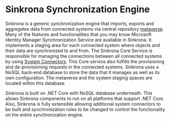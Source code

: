 # Sinkrona Synchronization Engine
Sinkrona is a generic synchronization engine that imports, exports and aggregates data from connected systems via central repository [metaverse](https://github.com/sorengranfeldt/sinkrona/wiki/Metaverse). Many of the features and functionalities that you may know Microsoft Identity Manager Synchronization Service are available in Sinkrona. It implements a staging area for each connected system where objects and their data are synchronized to and from. The Sinkrona Core Service is responsible for managing the connections between all connected systems by using [System Connectors](https://github.com/sorengranfeldt/sinkrona/wiki/System-Connector). This Core service also fulfills the provisioning and de-provisioning requests in the connected systems. Sinkrona uses a NoSQL back-end database to store the data that it manages as well as its own configuration. The metaverse and the system staging spaces are located within this database.

Sinkrona is built on .NET Core with NoSQL database underneath. This allows Sinkrona components to run on all platforms that support .NET Core. Also, Sinkrona is fully extensible allowing additional system connectors to be built and synchronization rules to be changed to control the functionality on the entire synchronization engine.
